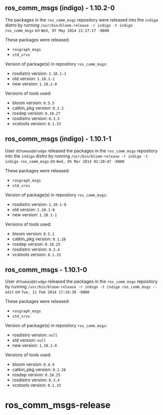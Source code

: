 ## ros_comm_msgs (indigo) - 1.10.2-0

The packages in the `ros_comm_msgs` repository were released into the `indigo` distro by running `/usr/bin/bloom-release -r indigo -t indigo ros_comm_msgs` on `Wed, 07 May 2014 21:17:17 -0000`

These packages were released:
- `rosgraph_msgs`
- `std_srvs`

Version of package(s) in repository `ros_comm_msgs`:
- rosdistro version: `1.10.1-1`
- old version: `1.10.1-1`
- new version: `1.10.2-0`

Versions of tools used:
- bloom version: `0.5.5`
- catkin_pkg version: `0.2.2`
- rosdep version: `0.10.27`
- rosdistro version: `0.3.5`
- vcstools version: `0.1.33`


## ros_comm_msgs (indigo) - 1.10.1-1

User `dthomas@drudge` released the packages in the `ros_comm_msgs` repository into the `indigo` distro by running `/usr/bin/bloom-release -r indigo -t indigo ros_comm_msgs` on `Wed, 05 Mar 2014 02:20:47 -0000`

These packages were released:
- `rosgraph_msgs`
- `std_srvs`

Version of package(s) in repository `ros_comm_msgs`:
- rosdistro version: `1.10.1-0`
- old version: `1.10.1-0`
- new version: `1.10.1-1`

Versions of tools used:
- bloom version: `0.5.1`
- catkin_pkg version: `0.1.26`
- rosdep version: `0.10.25`
- rosdistro version: `0.3.4`
- vcstools version: `0.1.33`


## ros_comm_msgs - 1.10.1-0

User `dthomas@drudge` released the packages in the `ros_comm_msgs` repository by running `/usr/bin/bloom-release -r indigo -t indigo ros_comm_msgs --edit` on `Tue, 11 Feb 2014 17:16:38 -0000`

These packages were released:
- `rosgraph_msgs`
- `std_srvs`

Version of package(s) in repository `ros_comm_msgs`:
- rosdistro version: `null`
- old version: `null`
- new version: `1.10.1-0`

Versions of tools used:
- bloom version: `0.4.9`
- catkin_pkg version: `0.1.26`
- rosdep version: `0.10.25`
- rosdistro version: `0.3.4`
- vcstools version: `0.1.33`


ros_comm_msgs-release
=====================
